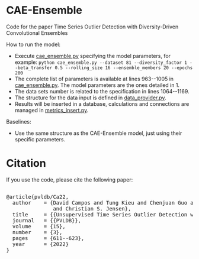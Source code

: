 # CAE-Ensemble

Code for the paper Time Series Outlier Detection with Diversity-Driven Convolutional Ensembles

How to run the model:
 * Execute [cae_ensemble.py](cae_ensemble.py) specifying the model parameters, for example:
 `python cae_ensemble.py --dataset 81 --diversity_factor 1 --beta_transfer 0.5 --rolling_size 16 --ensemble_members 20 --epochs 200`
 * The complete list of parameters is available at lines 963--1005 in [cae_ensemble.py](cae_ensemble.py). The model parameters are the ones detailed in 1.
 * The data sets number is related to the specification in lines 1064--1169.
 * The structure for the data input is defined in [data_provider.py](./utils/data_provider.py).
 * Results will be inserted in a database, calculations and connections are managed in [metrics_insert.py](./utils/metrics_insert.py).


Baselines:
 * Use the same structure as the CAE-Ensemble model, just using their specific parameters.

# Citation

If you use the code, please cite the following paper:

<pre>  
@article{pvldb/Ca22,
  author    = {David Campos and Tung Kieu and Chenjuan Guo and Feiteng Huang and Kai Zheng and Bin Yang 
               and Christian S. Jensen},
  title     = {{Unsupervised Time Series Outlier Detection with Diversity-Driven Convolutional Ensembles}},
  journal   = {{PVLDB}},
  volume    = {15},
  number    = {3},
  pages     = {611--623},
  year      = {2022}
}
</pre> 
